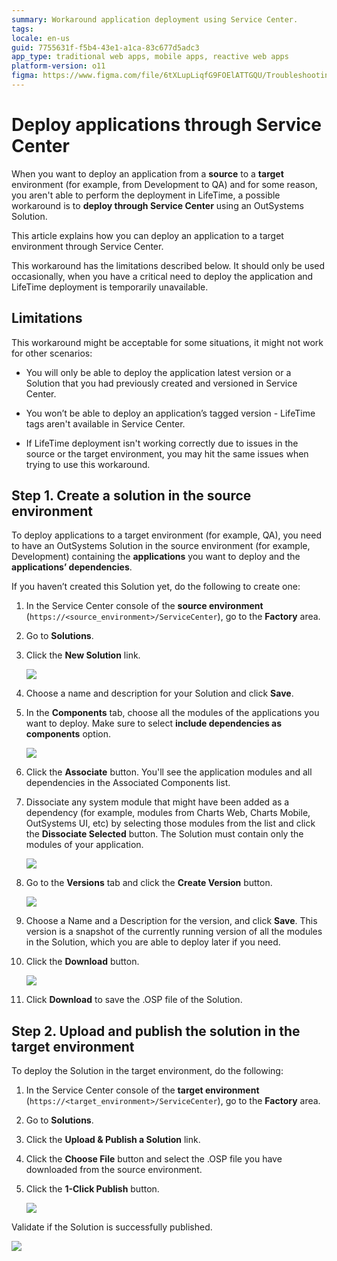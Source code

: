 ```yaml
---
summary: Workaround application deployment using Service Center.
tags:
locale: en-us
guid: 7755631f-f5b4-43e1-a1ca-83c677d5adc3
app_type: traditional web apps, mobile apps, reactive web apps
platform-version: o11
figma: https://www.figma.com/file/6tXLupLiqfG9FOElATTGQU/Troubleshooting?node-id=22:51
---
```

# Deploy applications through Service Center

When you want to deploy an application from a **source** to a **target** environment (for example, from Development to QA) and for some reason, you aren't able to perform the deployment in LifeTime, a possible workaround is to **deploy through Service Center** using an OutSystems Solution.

This article explains how you can deploy an application to a target environment through Service Center.

<div class="warning" markdown="1">

This workaround has the limitations described below. It should only be used occasionally, when you have a critical need to deploy the application and LifeTime deployment is temporarily unavailable.

</div>

## Limitations

This workaround might be acceptable for some situations, it might not work for other scenarios:

* You will only be able to deploy the application latest version or a Solution that you had previously created and versioned in Service Center.

* You won’t be able to deploy an application’s tagged version - LifeTime tags aren't available in Service Center.

* If LifeTime deployment isn't working correctly due to issues in the source or the target environment, you may hit the same issues when trying to use this workaround.

## Step 1. Create a solution in the source environment

To deploy applications to a target environment (for example, QA), you need to have an OutSystems Solution in the source environment (for example, Development) containing the **applications** you want to deploy and the **applications’ dependencies**.

If you haven’t created this Solution yet, do the following to create one:

1. In the Service Center console of the **source environment** (`https://<source_environment>/ServiceCenter`), go to the **Factory** area.

1. Go to **Solutions**.

1. Click the **New Solution** link.

     ![](images/deploy-apps-sc-1.png)

1. Choose a name and description for your Solution and click **Save**.

1. In the **Components** tab, choose all the modules of the applications you want to deploy. Make sure to select **include dependencies as components** option.

     ![](images/deploy-apps-sc-2.png)

1. Click the **Associate** button. You'll see the application modules and all dependencies in the Associated Components list.

1. Dissociate any system module that might have been added as a dependency (for example, modules from Charts Web, Charts Mobile, OutSystems UI, etc) by selecting those modules from the list and click the **Dissociate Selected** button. The Solution must contain only the modules of your application.

     ![](images/deploy-apps-sc-3.png)

1. Go to the **Versions** tab and click the **Create Version** button.

     ![](images/deploy-apps-sc-4.png)

1. Choose a Name and a Description for the version, and click **Save**. This version is a snapshot of the currently running version of all the modules in the Solution, which you are able to deploy later if you need.

1. Click the **Download** button.

     ![](images/deploy-apps-sc-5.png)

1. Click **Download** to save the .OSP file of the Solution.

## Step 2. Upload and publish the solution in the target environment

To deploy the Solution in the target environment, do the following:

1. In the Service Center console of the **target environment** (`https://<target_environment>/ServiceCenter`), go to the **Factory** area.

1. Go to **Solutions**.

1. Click the **Upload & Publish a Solution** link.

1. Click the **Choose File** button and select the .OSP file you have downloaded from the source environment.

1. Click the **1-Click Publish** button.

     ![](images/deploy-apps-sc-6.png)

Validate if the Solution is successfully published.

![](images/deploy-apps-sc-7.png)
    